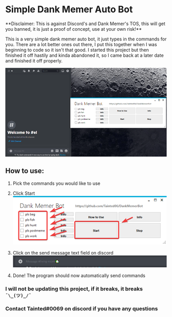 # Simple Dank Memer Auto Bot
<div id="info"></div>
**Disclaimer: This is against Discord's and Dank Memer's TOS, this will get you banned, it is just a proof of concept, use at your own risk!**

This is a very simple dank memer auto bot, it just types in the commands for you. There are a lot better ones out there, I put this together when I was beginning to code so it isn't that good. I started this project but then finished it off hastily and kinda abandoned it, so I came back at a later date and finished it off properly.

![image](Assets/8c7jYXtozD.gif)

## How to use:

1. Pick the commands you would like to use

2. Click Start
![image](Assets/v2.0_PLzfxGP3iB.png)

3. Click on the send message text field on discord
![image](Assets/chrome_4oIWLLWmw9.png)

4. Done! The program should now automatically send commands


### I will not be updating this project, if it breaks, it breaks `¯\_(ツ)_/¯`
### Contact Tainted#0069 on discord if you have any questions
